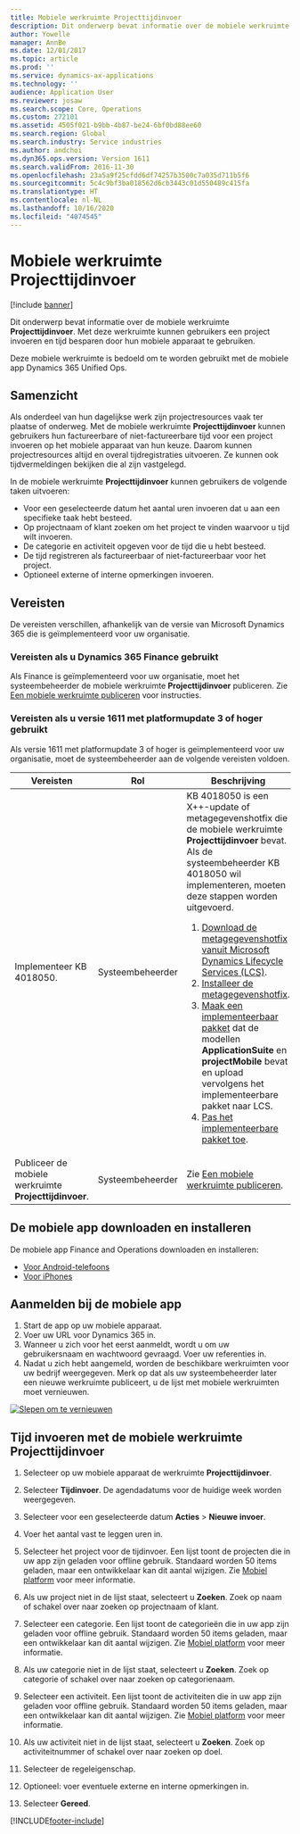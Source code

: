 ```yaml
---
title: Mobiele werkruimte Projecttijdinvoer
description: Dit onderwerp bevat informatie over de mobiele werkruimte Projecttijdinvoer. Met deze werkruimte kunnen gebruikers een project invoeren en tijd besparen door hun mobiele apparaat te gebruiken.
author: Yowelle
manager: AnnBe
ms.date: 12/01/2017
ms.topic: article
ms.prod: ''
ms.service: dynamics-ax-applications
ms.technology: ''
audience: Application User
ms.reviewer: josaw
ms.search.scope: Core, Operations
ms.custom: 272101
ms.assetid: 4505f021-b9bb-4b87-be24-6bf0bd88ee60
ms.search.region: Global
ms.search.industry: Service industries
ms.author: andchoi
ms.dyn365.ops.version: Version 1611
ms.search.validFrom: 2016-11-30
ms.openlocfilehash: 23a5a9f25cfdd6df74257b3500c7a035d711b5f6
ms.sourcegitcommit: 5c4c9bf3ba018562d6cb3443c01d550489c415fa
ms.translationtype: HT
ms.contentlocale: nl-NL
ms.lasthandoff: 10/16/2020
ms.locfileid: "4074545"
---
```

# <a name="project-time-entry-mobile-workspace"></a>Mobiele werkruimte Projecttijdinvoer

[!include [banner](../includes/banner.md)]

Dit onderwerp bevat informatie over de mobiele werkruimte **Projecttijdinvoer**. Met deze werkruimte kunnen gebruikers een project invoeren en tijd besparen door hun mobiele apparaat te gebruiken.

Deze mobiele werkruimte is bedoeld om te worden gebruikt met de mobiele app Dynamics 365 Unified Ops. 

## <a name="overview"></a>Samenzicht
Als onderdeel van hun dagelijkse werk zijn projectresources vaak ter plaatse of onderweg. Met de mobiele werkruimte **Projecttijdinvoer** kunnen gebruikers hun factureerbare of niet-factureerbare tijd voor een project invoeren op het mobiele apparaat van hun keuze. Daarom kunnen projectresources altijd en overal tijdregistraties uitvoeren. Ze kunnen ook tijdvermeldingen bekijken die al zijn vastgelegd. 

In de mobiele werkruimte **Projecttijdinvoer** kunnen gebruikers de volgende taken uitvoeren:

-   Voor een geselecteerde datum het aantal uren invoeren dat u aan een specifieke taak hebt besteed.
-   Op projectnaam of klant zoeken om het project te vinden waarvoor u tijd wilt invoeren.
-   De categorie en activiteit opgeven voor de tijd die u hebt besteed.
-   De tijd registreren als factureerbaar of niet-factureerbaar voor het project.
-   Optioneel externe of interne opmerkingen invoeren.

## <a name="prerequisites"></a>Vereisten
De vereisten verschillen, afhankelijk van de versie van Microsoft Dynamics 365 die is geïmplementeerd voor uw organisatie.

### <a name="prerequisites-if-you-use-dynamics-365-finance"></a>Vereisten als u Dynamics 365 Finance gebruikt
Als Finance is geïmplementeerd voor uw organisatie, moet het systeembeheerder de mobiele werkruimte **Projecttijdinvoer** publiceren. Zie [Een mobiele werkruimte publiceren](https://docs.microsoft.com/dynamics365/fin-ops-core/dev-itpro/mobile-apps/publish-mobile-workspace) voor instructies.

### <a name="prerequisites-if-you-use-version-1611-with-platform-update-3-or-later"></a>Vereisten als u versie 1611 met platformupdate 3 of hoger gebruikt
Als versie 1611 met platformupdate 3 of hoger is geïmplementeerd voor uw organisatie, moet de systeembeheerder aan de volgende vereisten voldoen. 

<table>
<thead>
<tr class="header">
<th>Vereisten</th>
<th>Rol</th>
<th>Beschrijving</th>
</tr>
</thead>
<tbody>
<tr class="odd">

<td>Implementeer KB 4018050.</td>
<td>Systeembeheerder</td>
<td>KB 4018050 is een X++-update of metagegevenshotfix die de mobiele werkruimte <strong>Projecttijdinvoer</strong> bevat. Als de systeembeheerder KB 4018050 wil implementeren, moeten deze stappen worden uitgevoerd.
<ol>
<li><a href="https://docs.microsoft.com/dynamics365/fin-ops-core/dev-itpro/migration-upgrade/download-hotfix-lcs">Download de metagegevenshotfix vanuit Microsoft Dynamics Lifecycle Services (LCS)</a>.</li>
<li><a href="https://docs.microsoft.com/dynamics365/fin-ops-core/dev-itpro/migration-upgrade/install-metadata-hotfix-package">Installeer de metagegevenshotfix</a>.</li>
<li><a href="https://docs.microsoft.com/dynamics365/fin-ops-core/dev-itpro/deployment/create-apply-deployable-package">Maak een implementeerbaar pakket</a> dat de modellen <strong>ApplicationSuite</strong> en <strong>projectMobile</strong> bevat en upload vervolgens het implementeerbare pakket naar LCS.</li>
<li><a href="https://docs.microsoft.com/dynamics365/fin-ops-core/dev-itpro/deployment/apply-deployable-package-system">Pas het implementeerbare pakket toe</a>.</li>

</ol></td>
</tr>
<tr class="even">
<td>Publiceer de mobiele werkruimte <strong>Projecttijdinvoer</strong>.</td>
<td>Systeembeheerder</td>
<td>Zie <a href="https://docs.microsoft.com/dynamics365/fin-ops-core/dev-itpro/mobile-apps/publish-mobile-workspace">Een mobiele werkruimte publiceren</a>.</td>
</tr>
</tbody>
</table>

## <a name="download-and-install-the-mobile-app"></a>De mobiele app downloaden en installeren

De mobiele app Finance and Operations downloaden en installeren:

-   [Voor Android-telefoons](https://go.microsoft.com/fwlink/?linkid=850662)
-   [Voor iPhones](https://go.microsoft.com/fwlink/?linkid=850663)

## <a name="sign-in-to-the-mobile-app"></a>Aanmelden bij de mobiele app
1.  Start de app op uw mobiele apparaat.
2.  Voer uw URL voor Dynamics 365 in.
3.  Wanneer u zich voor het eerst aanmeldt, wordt u om uw gebruikersnaam en wachtwoord gevraagd. Voer uw referenties in.
4.  Nadat u zich hebt aangemeld, worden de beschikbare werkruimten voor uw bedrijf weergegeven. Merk op dat als uw systeembeheerder later een nieuwe werkruimte publiceert, u de lijst met mobiele werkruimten moet vernieuwen.

[![Slepen om te vernieuwen](./media/pull-to-refresh-list-of-workspaces-183x300.png)](./media/pull-to-refresh-list-of-workspaces.png)

## <a name="enter-time-by-using-the-project-time-entry-mobile-workspace"></a>Tijd invoeren met de mobiele werkruimte Projecttijdinvoer
1.  Selecteer op uw mobiele apparaat de werkruimte **Projecttijdinvoer**.
2.  Selecteer **Tijdinvoer**. De agendadatums voor de huidige week worden weergegeven.
3.  Selecteer voor een geselecteerde datum **Acties** &gt; **Nieuwe invoer**.
4.  Voer het aantal vast te leggen uren in.
5.  Selecteer het project voor de tijdinvoer. Een lijst toont de projecten die in uw app zijn geladen voor offline gebruik. Standaard worden 50 items geladen, maar een ontwikkelaar kan dit aantal wijzigen. Zie [Mobiel platform](https://docs.microsoft.com/dynamics365/fin-ops-core/dev-itpro/mobile-apps/mobile-app-home-page) voor meer informatie.
6.  Als uw project niet in de lijst staat, selecteert u **Zoeken**. Zoek op naam of schakel over naar zoeken op projectnaam of klant.
7.  Selecteer een categorie. Een lijst toont de categorieën die in uw app zijn geladen voor offline gebruik. Standaard worden 50 items geladen, maar een ontwikkelaar kan dit aantal wijzigen. Zie [Mobiel platform](https://docs.microsoft.com/dynamics365/fin-ops-core/dev-itpro/mobile-apps/mobile-app-home-page) voor meer informatie.
8.  Als uw categorie niet in de lijst staat, selecteert u **Zoeken**. Zoek op categorie of schakel over naar zoeken op categorienaam.
9.  Selecteer een activiteit. Een lijst toont de activiteiten die in uw app zijn geladen voor offline gebruik. Standaard worden 50 items geladen, maar een ontwikkelaar kan dit aantal wijzigen. Zie [Mobiel platform](https://docs.microsoft.com/dynamics365/fin-ops-core/dev-itpro/mobile-apps/mobile-app-home-page) voor meer informatie.
10. Als uw activiteit niet in de lijst staat, selecteert u **Zoeken**. Zoek op activiteitnummer of schakel over naar zoeken op doel.

11. Selecteer de regeleigenschap.
12. Optioneel: voer eventuele externe en interne opmerkingen in.
13. Selecteer **Gereed**.


[!INCLUDE[footer-include](../includes/footer-banner.md)]